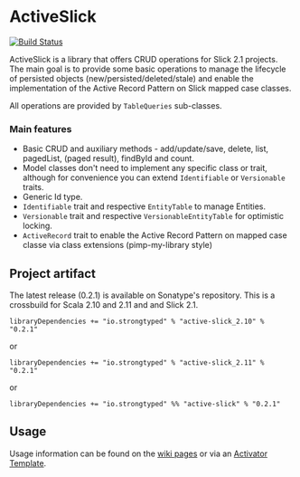 # ActiveSlick

[![Build Status](https://travis-ci.org/strongtyped/active-slick.svg?branch=develop)](https://travis-ci.org/strongtyped/active-slick)

ActiveSlick is a library that offers CRUD operations for Slick 2.1 projects. The main goal is to provide some basic operations to manage the lifecycle of persisted objects (new/persisted/deleted/stale) and enable the implementation of the Active Record Pattern on Slick mapped case classes.

All operations are provided by `TableQueries` sub-classes. 

### Main features
- Basic CRUD and auxiliary methods - add/update/save, delete, list, pagedList, (paged result), findById and count.
- Model classes don't need to implement any specific class or trait,
  although for convenience you can extend `Identifiable` or `Versionable` traits.  
- Generic Id type. 
- `Identifiable` trait and respective `EntityTable` to manage Entities.
- `Versionable` trait and respective `VersionableEntityTable` for optimistic locking.
- `ActiveRecord` trait to enable the Active Record Pattern on mapped case classe via class extensions (pimp-my-library style)


## Project artifact

The latest release (0.2.1) is available on Sonatype's repository. 
This is a crossbuild for Scala 2.10 and 2.11 and and Slick 2.1. 

    libraryDependencies += "io.strongtyped" % "active-slick_2.10" % "0.2.1"
or

    libraryDependencies += "io.strongtyped" % "active-slick_2.11" % "0.2.1"

or

    libraryDependencies += "io.strongtyped" %% "active-slick" % "0.2.1"




## Usage 
Usage information can be found on the [wiki pages](https://github.com/strongtyped/active-slick/wiki/Introduction) or via an [Activator Template](http://typesafe.com/activator/template/slick-active-record).


